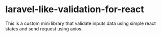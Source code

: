 # laravel-like-validation-for-react
This is a custom mini library that validate inputs data using simple react states and send request using axios.
